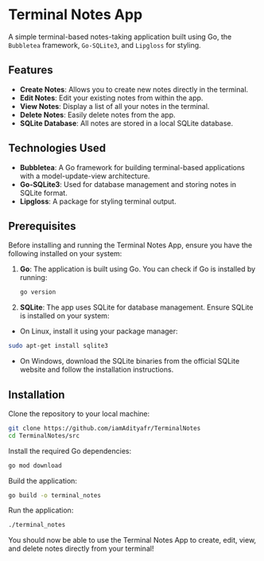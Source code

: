 # Terminal Notes App

A simple terminal-based notes-taking application built using Go, the `Bubbletea` framework, `Go-SQLite3`, and `Lipgloss` for styling.

## Features

- **Create Notes**: Allows you to create new notes directly in the terminal.
- **Edit Notes**: Edit your existing notes from within the app.
- **View Notes**: Display a list of all your notes in the terminal.
- **Delete Notes**: Easily delete notes from the app.
- **SQLite Database**: All notes are stored in a local SQLite database.

## Technologies Used

- **Bubbletea**: A Go framework for building terminal-based applications with a model-update-view architecture.
- **Go-SQLite3**: Used for database management and storing notes in SQLite format.
- **Lipgloss**: A package for styling terminal output.

## Prerequisites

Before installing and running the Terminal Notes App, ensure you have the following installed on your system:

1. **Go**: The application is built using Go. You can check if Go is installed by running:
   ```bash
   go version
2. **SQLite**: The app uses SQLite for database management. Ensure SQLite is installed on your system:
* On Linux, install it using your package manager:

```bash
sudo apt-get install sqlite3
```
* On Windows, download the SQLite binaries from the official SQLite website and follow the installation instructions.

## Installation
Clone the repository to your local machine:

```bash
git clone https://github.com/iamAdityafr/TerminalNotes
cd TerminalNotes/src
```
Install the required Go dependencies:

```bash
go mod download
```

Build the application:

```bash
go build -o terminal_notes
```
Run the application:

```bash
./terminal_notes
```

You should now be able to use the Terminal Notes App to create, edit, view, and delete notes directly from your terminal!
